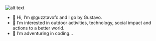 ![alt text](https://img.shields.io/badge/guzztavofc-readme-%23GFCGFC)

- 👋 Hi, I’m @guzztavofc and I go by Gustavo.
- 👀 I’m interested in outdoor activities, technology, social impact and actions to a better world.
- 🌱 I’m adventuring in coding...
<!--- 💞️ I’m looking to collaborate on ...
- 📫 How to reach me ...--->

<!---
guzztavofc/guzztavofc is a ✨ special ✨ repository because its `README.md` (this file) appears on your GitHub profile.
You can click the Preview link to take a look at your changes.
--->
